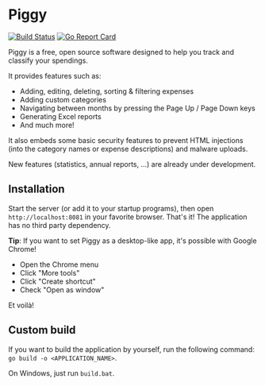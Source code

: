 # Piggy

[![Build Status](https://travis-ci.org/vpenando/piggy.svg)](https://travis-ci.org/vpenando/piggy)
[![Go Report Card](https://goreportcard.com/badge/github.com/vpenando/piggy)](https://goreportcard.com/report/github.com/vpenando/piggy)

Piggy is a free, open source software designed to help you track and classify your spendings.

It provides features such as:
* Adding, editing, deleting, sorting & filtering expenses
* Adding custom categories
* Navigating between months by pressing the Page Up / Page Down keys
* Generating Excel reports
* And much more!

It also embeds some basic security features to prevent HTML injections (into the category names or expense descriptions) and malware uploads.

New features (statistics, annual reports, ...) are already under development.

## Installation

Start the server (or add it to your startup programs), then open `http://localhost:8081` in your favorite browser. That's it!
The application has no third party dependency.

**Tip**: If you want to set Piggy as a desktop-like app, it's possible with Google Chrome!
* Open the Chrome menu
* Click "More tools"
* Click "Create shortcut"
* Check "Open as window"

Et voilà! 

## Custom build

If you want to build the application by yourself, run the following command: `go build -o <APPLICATION_NAME>`.

On Windows, just run `build.bat`.
